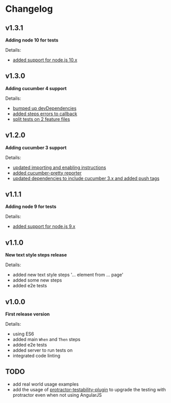 # Changelog

## v1.3.1

**Adding node 10 for tests**

Details:

- [added support for node.js 10.x](https://github.com/Marketionist/protractor-cucumber-steps/pull/57)

## v1.3.0

**Adding cucumber 4 support**

Details:

- [bumped up devDependencies](https://github.com/Marketionist/protractor-cucumber-steps/pull/55)
- [added steps errors to callback](https://github.com/Marketionist/protractor-cucumber-steps/pull/54)
- [split tests on 2 feature files](https://github.com/Marketionist/protractor-cucumber-steps/pull/53)

## v1.2.0

**Adding cucumber 3 support**

Details:

- [updated importing and enabling instructions](https://github.com/Marketionist/protractor-cucumber-steps/pull/51)
- [added cucumber-pretty reporter](https://github.com/Marketionist/protractor-cucumber-steps/pull/50)
- [updated dependencies to include cucumber 3.x and added push tags](https://github.com/Marketionist/protractor-cucumber-steps/pull/49)

## v1.1.1

**Adding node 9 for tests**

Details:

- [added support for node.js 9.x](https://github.com/Marketionist/protractor-cucumber-steps/pull/47)

## v1.1.0

**New text style steps release**

Details:

- added new text style steps '... element from ... page'
- added some new steps
- added e2e tests

## v1.0.0

**First release version**

Details:

- using ES6
- added main `When` and `Then` steps
- added e2e tests
- added server to run tests on
- integrated code linting

## TODO

- add real world usage examples
- add the usage of [protractor-testability-plugin](https://github.com/alfonso-presa/protractor-testability-plugin) to upgrade the testing with protractor even when not using AngularJS
